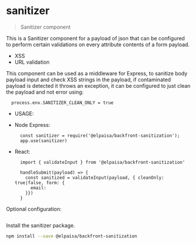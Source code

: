 # sanitizer

> Sanitizer component

This is a Sanitizer component for a payload of json that can be configured to perform certain validations on every attribute contents of a form payload.

- XSS
- URL validation

This component can be used as a middleware for Express, to sanitize body payload input and check XSS strings in the payload, if contaminated payload is detected it throws an exception, it can be configured to just clean the payload and not error using:

```
  process.env.SANITIZER_CLEAN_ONLY = true
```

- USAGE:

- Node Express:

  ```
    const sanitizer = require('@elpaisa/backfront-sanitization');
    app.use(sanitizer)
  ```

- React:

  ```
    import { validateInput } from '@elpaisa/backfront-sanitization'

    handleSubmit(payload) => {
      const sanitized = validateInput(payload, { cleanOnly: true|false, form: {
        email:
      }})
    }
  ```

Optional configuration:

```

```

Install the sanitizer package.

```bash
npm install --save @elpaisa/backfront-sanitization
```
